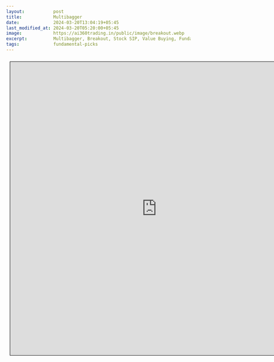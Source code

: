```yaml
---
layout:           post
title:            Multibagger
date:             2024-03-20T13:04:19+05:45
last_modified_at: 2024-03-20T05:20:00+05:45
image:            https://ai360trading.in/public/image/breakout.webp
excerpt:          Multibagger, Breakout, Stock SIP, Value Buying, Fundamental
tags:             fundamental-picks
---
```


<iframe src="https://docs.google.com/spreadsheets/d/e/2PACX-1vTO_XVDeHVmxZbrFf0LYEyaVv4PAJsD9MC0WQ0C7gx4Yn1K_TWNNDTZXqUUJs9MsufTKH0RsK4fWRhH/pubhtml" scrolling="yes" style="border: 1px solid black; position: relative; margin-left: 10px; margin-top: 10px; width: 800px; height: 800px; ">
</iframe>
</br>
